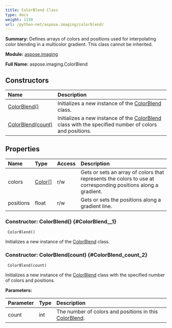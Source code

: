 ```yaml
---
title: ColorBlend Class
type: docs
weight: 1130
url: /python-net/aspose.imaging/colorblend/
---
```


**Summary:** Defines arrays of colors and positions used for interpolating color blending in a multicolor gradient. This class cannot be inherited.

**Module:** [aspose.imaging](/imaging/python-net/aspose.imaging/)

**Full Name:** aspose.imaging.ColorBlend

## **Constructors**
| **Name** | **Description** |
| :- | :- |
| [ColorBlend()](#ColorBlend__1) | Initializes a new instance of the [ColorBlend](/imaging/python-net/aspose.imaging/colorblend/) class. |
| [ColorBlend(count)](#ColorBlend_count_2) | Initializes a new instance of the [ColorBlend](/imaging/python-net/aspose.imaging/colorblend/) class with the specified number of colors and positions. |
## **Properties**
| **Name** | **Type** | **Access** | **Description** |
| :- | :- | :- | :- |
| colors | [Color[]](/imaging/python-net/aspose.imaging/color) | r/w | Gets or sets an array of colors that represents the colors to use at corresponding positions along a gradient. |
| positions | float | r/w | Gets or sets the positions along a gradient line. |


### Constructor: ColorBlend() {#ColorBlend__1}


```
 ColorBlend() 
```

Initializes a new instance of the [ColorBlend](/imaging/python-net/aspose.imaging/colorblend/) class.

### Constructor: ColorBlend(count) {#ColorBlend_count_2}


```
 ColorBlend(count) 
```

Initializes a new instance of the [ColorBlend](/imaging/python-net/aspose.imaging/colorblend/) class with the specified number of colors and positions.

**Parameters:**

| Parameter | Type | Description |
| :- | :- | :- |
| count | int | The number of colors and positions in this [ColorBlend](/imaging/python-net/aspose.imaging/colorblend/). |

